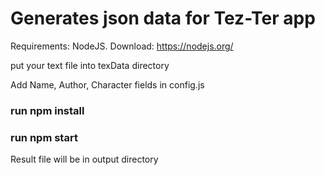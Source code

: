 # Generates json data for Tez-Ter app

Requirements: NodeJS. Download: https://nodejs.org/

put your text file into texData directory

Add Name, Author, Character fields in config.js

### run npm install

### run npm start

Result file will be in output directory
